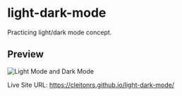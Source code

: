 # light-dark-mode
Practicing light/dark mode concept.

## Preview

![Light Mode and Dark Mode](https://user-images.githubusercontent.com/62728037/142006442-adffbe54-8366-4d64-b72a-277476c2c030.gif)


Live Site URL: https://cleitonrs.github.io/light-dark-mode/
